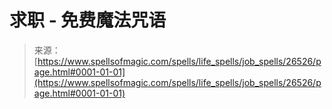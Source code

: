 <!--yml

category: 未分类

date: 2024-06-12 19:14:36

-->

# 求职 - 免费魔法咒语

> 来源：[https://www.spellsofmagic.com/spells/life_spells/job_spells/26526/page.html#0001-01-01](https://www.spellsofmagic.com/spells/life_spells/job_spells/26526/page.html#0001-01-01)
